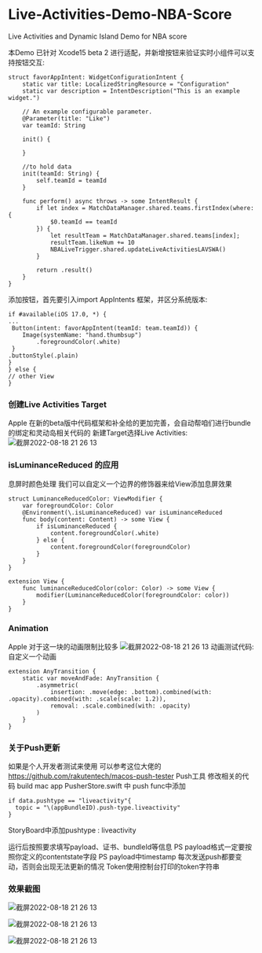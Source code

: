 # Live-Activities-Demo-NBA-Score
Live Activities and Dynamic Island Demo for NBA score

本Demo 已针对 Xcode15 beta 2 进行适配，并新增按钮来验证实时小组件可以支持按钮交互:
```
struct favorAppIntent: WidgetConfigurationIntent {
    static var title: LocalizedStringResource = "Configuration"
    static var description = IntentDescription("This is an example widget.")

    // An example configurable parameter.
    @Parameter(title: "Like")
    var teamId: String
    
    init() {
        
    }
    
    //to hold data
    init(teamId: String) {
        self.teamId = teamId
    }
    
    func perform() async throws -> some IntentResult {
        if let index = MatchDataManager.shared.teams.firstIndex(where: {
            $0.teamId == teamId
        }) {
            let resultTeam = MatchDataManager.shared.teams[index];
            resultTeam.likeNum += 10
            NBALiveTrigger.shared.updateLiveActivitiesLAVSWA()
        }
        
        return .result()
    }
}
```
添加按钮，首先要引入import AppIntents 框架，并区分系统版本:
```
if #available(iOS 17.0, *) {
...
 Button(intent: favorAppIntent(teamId: team.teamId)) {
    Image(systemName: "hand.thumbsup")
        .foregroundColor(.white)
 }
.buttonStyle(.plain)
}
} else {
// other View
}
```

### 创建Live Activities Target
Apple 在新的beta版中代码框架和补全给的更加完善，会自动帮咱们进行bundle的绑定和灵动岛相关代码的
新建Target选择Live Activities:
![截屏2022-08-18 21 26 13](https://github.com/jerryliurui/Live-Activities-Demo-NBA-Score/blob/main/%E6%88%AA%E5%B1%8F2022-10-17%2010.36.43.png)

### isLuminanceReduced 的应用
息屏时颜色处理
我们可以自定义一个边界的修饰器来给View添加息屏效果
```
struct LuminanceReducedColor: ViewModifier {
    var foregroundColor: Color
    @Environment(\.isLuminanceReduced) var isLuminanceReduced
    func body(content: Content) -> some View {
        if isLuminanceReduced {
            content.foregroundColor(.white)
        } else {
            content.foregroundColor(foregroundColor)
        }
    }
}

extension View {
    func luminanceReducedColor(color: Color) -> some View {
        modifier(LuminanceReducedColor(foregroundColor: color))
    }
}
```

### Animation
Apple 对于这一块的动画限制比较多
![截屏2022-08-18 21 26 13](https://github.com/jerryliurui/Live-Activities-Demo-NBA-Score/blob/main/%E6%88%AA%E5%B1%8F2022-10-11%2018.48.54.png)
动画测试代码:自定义一个动画
```
extension AnyTransition {
    static var moveAndFade: AnyTransition {
        .asymmetric(
            insertion: .move(edge: .bottom).combined(with: .opacity).combined(with: .scale(scale: 1.2)),
            removal: .scale.combined(with: .opacity)
        )
    }
}
```

### 关于Push更新
如果是个人开发者测试来使用 可以参考这位大佬的 https://github.com/rakutentech/macos-push-tester Push工具
修改相关的代码 build mac app 
PusherStore.swift 中 push func中添加
```
if data.pushtype == "liveactivity"{
  topic = "\(appBundleID).push-type.liveactivity"
}
```
StoryBoard中添加pushtype : liveactivity

运行后按照要求填写payload、证书、bundleId等信息
PS payload格式一定要按照你定义的contentstate字段
PS payload中timestamp 每次发送push都要变动，否则会出现无法更新的情况
Token使用控制台打印的token字符串

### 效果截图
![截屏2022-08-18 21 26 13](https://github.com/jerryliurui/Live-Activities-Demo-NBA-Score/blob/main/iPhone%20Space%20Gold%20Left.png)

![截屏2022-08-18 21 26 13](https://github.com/jerryliurui/Live-Activities-Demo-NBA-Score/blob/main/IMG_0066.PNG)

![截屏2022-08-18 21 26 13](https://github.com/jerryliurui/Live-Activities-Demo-NBA-Score/blob/main/iPhone%20Space%20Gold%20Right.png)
